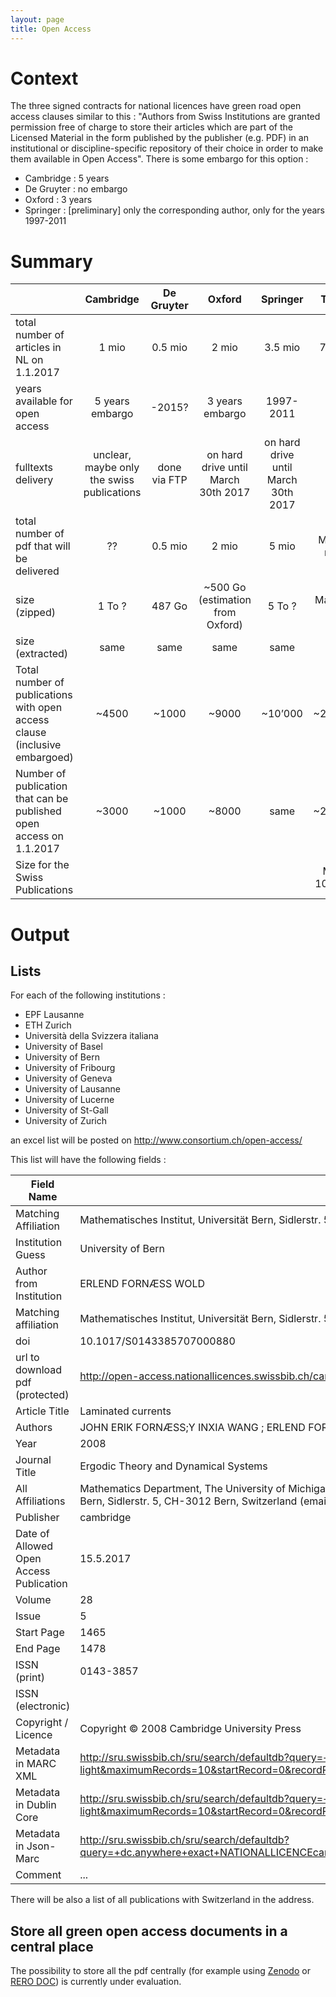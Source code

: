 ```yaml
---
layout: page
title: Open Access
---
```


# Context

The three signed contracts for national licences have green road open access clauses similar to this : "Authors from Swiss Institutions are granted permission free of charge to store their articles which are part of the Licensed Material in the form published by the publisher (e.g. PDF) in an institutional or discipline-specific repository of their choice in order to make them available in Open Access". There is some embargo for this option :

 * Cambridge : 5 years
 * De Gruyter : no embargo
 * Oxford : 3 years
 * Springer : [preliminary] only the corresponding author, only for the years 1997-2011

# Summary

||Cambridge|De Gruyter|Oxford|Springer|Total|
| :--- | :---: | :---: |:---: |:---: |:---: |
|total number of articles in NL on 1.1.2017|1 mio|0.5 mio|2 mio|3.5 mio|7 mio|
|years available for open access|5 years embargo|-2015?|3 years embargo|1997-2011||
|fulltexts delivery|unclear, maybe only the swiss publications|done via FTP|on hard drive until March 30th 2017|on hard drive until March 30th 2017||
|total number of pdf that will be delivered|??|0.5 mio|2 mio|5 mio|Max 9 mio|
|size (zipped)|1 To ?|487 Go|~500 Go (estimation from Oxford)|5 To ?|Max 10 To|
|size (extracted)|same|same|same|same||
|Total number of publications with open access clause (inclusive embargoed)|~4500|~1000|~9000|~10’000|~25000|
|Number of publication that can be published open access on 1.1.2017|~3000|~1000|~8000|same|~20000|
|Size for the Swiss Publications|||||Max 100 Go|


# Output

## Lists

For each of the following institutions :
- EPF Lausanne
- ETH Zurich
- Università della Svizzera italiana
- University of Basel
- University of Bern
- University of Fribourg
- University of Geneva
- University of Lausanne
- University of Lucerne
- University of St-Gall
- University of Zurich

an excel list will be posted on <http://www.consortium.ch/open-access/>

This list will have the following fields :

Field Name|Example
---|---
Matching Affiliation|Mathematisches Institut, Universität Bern, Sidlerstr. 5, CH-3012 Bern, Switzerland (email: erlendfw@math.uio.no)
Institution Guess|University of Bern
Author from Institution|ERLEND FORNÆSS WOLD
Matching affiliation|Mathematisches Institut, Universität Bern, Sidlerstr. 5, CH-3012 Bern, Switzerland (email: erlendfw@math.uio.no)
doi|10.1017/S0143385707000880
url to download pdf (protected)|http://open-access.nationallicences.swissbib.ch/cambridge/ETD/ETD28_05/S0143385707000880.pdf
Article Title|Laminated currents
Authors|JOHN ERIK FORNÆSS;Y INXIA WANG ; ERLEND FORNÆSS WOLD
Year|2008
Journal Title|Ergodic Theory and Dynamical Systems
All Affiliations|Mathematics Department, The University of Michigan, East Hall, Ann Arbor, MI 48109, USA (email: fornaess@umich.edu)///Department of Mathematics, Henan Polytechnic University, Jiaozuo, 454000, China (email: yinxiawang@gmail.com)///Mathematisches Institut, Universität Bern, Sidlerstr. 5, CH-3012 Bern, Switzerland (email: erlendfw@math.uio.no)
Publisher|cambridge
Date of Allowed Open Access Publication|15.5.2017
Volume|28
Issue|5
Start Page|1465
End Page|1478
ISSN (print)|0143-3857
ISSN (electronic)|
Copyright / Licence|Copyright © 2008 Cambridge University Press  
Metadata in MARC XML|http://sru.swissbib.ch/sru/search/defaultdb?query=+dc.anywhere+exact+NATIONALLICENCEcambridge101017S0143385707000880&operation=searchRetrieve&recordSchema=info%3Asrw%2Fschema%2F1%2Fmarcxml-v1.1-light&maximumRecords=10&startRecord=0&recordPacking=XML&availableDBs=defaultdb&sortKeys=Submit+query
Metadata in Dublin Core|http://sru.swissbib.ch/sru/search/defaultdb?query=+dc.anywhere+exact+NATIONALLICENCEcambridge101017S0143385707000880&operation=searchRetrieve&recordSchema=info%3Asru%2Fschema%2F1%2Fdc-v1.1-light&maximumRecords=10&startRecord=0&recordPacking=XML&availableDBs=defaultdb&sortKeys=Submit+query
Metadata in Json-Marc|http://sru.swissbib.ch/sru/search/defaultdb?query=+dc.anywhere+exact+NATIONALLICENCEcambridge101017S0143385707000880&operation=searchRetrieve&recordSchema=info%3Asru%2Fschema%2Fjson&maximumRecords=10&startRecord=0&recordPacking=XML&availableDBs=defaultdb&sortKeys=Submit+query
Comment|...

There will be also a list of all publications with Switzerland in the address.



## Store all green open access documents in a central place

The possibility to store all the pdf centrally (for example using [Zenodo](https://zenodo.org/) or [RERO DOC](https://doc.rero.ch)) is currently under evaluation.
